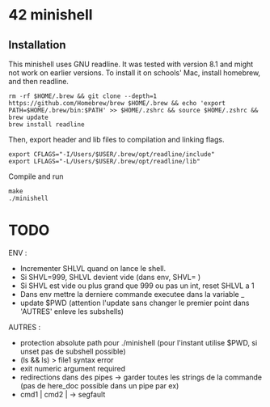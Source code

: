 # 42 minishell
## Installation
This minishell uses GNU readline. It was tested with version 8.1 and might not work on earlier versions.
To install it on schools' Mac, install homebrew, and then readline.
```
rm -rf $HOME/.brew && git clone --depth=1 https://github.com/Homebrew/brew $HOME/.brew && echo 'export PATH=$HOME/.brew/bin:$PATH' >> $HOME/.zshrc && source $HOME/.zshrc && brew update
brew install readline
```
Then, export header and lib files to compilation and linking flags.
```
export CFLAGS="-I/Users/$USER/.brew/opt/readline/include"
export LFLAGS="-L/Users/$USER/.brew/opt/readline/lib"
```
Compile and run
```
make
./minishell
```
# TODO
ENV :
- Incrementer SHLVL quand on lance le shell.
- Si SHVL=999, SHLVL devient vide (dans env, SHVL= )
- Si SHVL est vide ou plus grand que 999 ou pas un int, reset SHLVL a 1
- Dans env mettre la derniere commande executee dans la variable _
- update $PWD (attention l'update sans changer le premier point dans 'AUTRES' enleve les subshells)

AUTRES :
- protection absolute path pour ./minishell (pour l'instant utilise $PWD, si unset pas de subshell possible)
- (ls && ls) > file1 syntax error 
- exit numeric argument required
- redirections dans des pipes -> garder toutes les strings de la commande (pas de here_doc possible dans un pipe par ex)
- cmd1 | cmd2 | -> segfault
